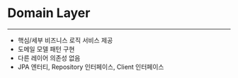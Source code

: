 Domain Layer 
===
___
+ 핵심/세부 비즈니스 로직 서비스 제공
+ 도메일 모델 패턴 구현
+ 다른 레이어 의존성 없음
+ JPA 엔터티, Repository 인터페이스, Client 인터페이스